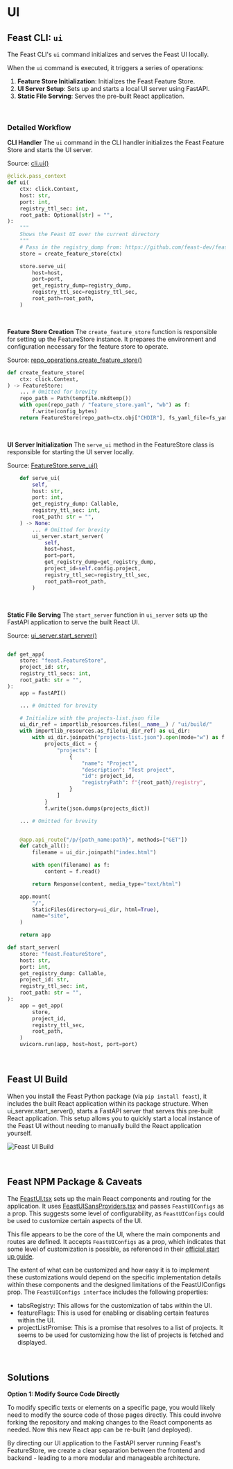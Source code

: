 # UI

## Feast CLI: `ui`

The Feast CLI's `ui` command initializes and serves the Feast UI locally.

When the `ui` command is executed, it triggers a series of operations:

1. **Feature Store Initialization**: Initializes the Feast Feature Store.
2. **UI Server Setup**: Sets up and starts a local UI server using FastAPI.
3. **Static File Serving**: Serves the pre-built React application.

<br>


### Detailed Workflow

**CLI Handler**
The `ui` command in the CLI handler initializes the Feast Feature Store and starts the UI server.

Source: [cli.ui()](https://github.com/feast-dev/feast/blob/e06588314be6bde35e07681a53c41730e21b884f/sdk/python/feast/cli.py#L158)

```py
@click.pass_context
def ui(
    ctx: click.Context,
    host: str,
    port: int,
    registry_ttl_sec: int,
    root_path: Optional[str] = "",
):
    """
    Shows the Feast UI over the current directory
    """
    # Pass in the registry_dump from: https://github.com/feast-dev/feast/blob/052182bcca046e35456674fc7d524825882f4b35/sdk/python/feast/repo_operations.py#L371
    store = create_feature_store(ctx)

    store.serve_ui(
        host=host,
        port=port,
        get_registry_dump=registry_dump,
        registry_ttl_sec=registry_ttl_sec,
        root_path=root_path,
    )
```

<br>

**Feature Store Creation**
The `create_feature_store` function is responsible for setting up the FeatureStore instance. It prepares the environment and configuration necessary for the feature store to operate.

Source: [repo_operations.create_feature_store()](https://github.com/feast-dev/feast/blob/052182bcca046e35456674fc7d524825882f4b35/sdk/python/feast/repo_operations.py#L334)
```py
def create_feature_store(
    ctx: click.Context,
) -> FeatureStore:
    ... # Omitted for brevity
    repo_path = Path(tempfile.mkdtemp())
    with open(repo_path / "feature_store.yaml", "wb") as f:
        f.write(config_bytes)
    return FeatureStore(repo_path=ctx.obj["CHDIR"], fs_yaml_file=fs_yaml_file)
```

<br>

**UI Server Initialization**
The `serve_ui` method in the FeatureStore class is responsible for starting the UI server locally.

Source: [FeatureStore.serve_ui()](https://github.com/feast-dev/feast/blob/052182bcca046e35456674fc7d524825882f4b35/sdk/python/feast/feature_store.py#L2256)
```py
    def serve_ui(
        self,
        host: str,
        port: int,
        get_registry_dump: Callable,
        registry_ttl_sec: int,
        root_path: str = "",
    ) -> None:
        ... # Omitted for brevity
        ui_server.start_server(
            self,
            host=host,
            port=port,
            get_registry_dump=get_registry_dump,
            project_id=self.config.project,
            registry_ttl_sec=registry_ttl_sec,
            root_path=root_path,
        )
```

<br>

**Static File Serving**
The `start_server` function in `ui_server` sets up the FastAPI application to serve the built React UI.

Source: [ui_server.start_server()](https://github.com/feast-dev/feast/blob/052182bcca046e35456674fc7d524825882f4b35/sdk/python/feast/feature_store.py#L2256)
```py

def get_app(
    store: "feast.FeatureStore",
    project_id: str,
    registry_ttl_secs: int,
    root_path: str = "",
):
    app = FastAPI()

    ... # Omitted for brevity

    # Initialize with the projects-list.json file
    ui_dir_ref = importlib_resources.files(__name__) / "ui/build/"
    with importlib_resources.as_file(ui_dir_ref) as ui_dir:
        with ui_dir.joinpath("projects-list.json").open(mode="w") as f:
            projects_dict = {
                "projects": [
                    {
                        "name": "Project",
                        "description": "Test project",
                        "id": project_id,
                        "registryPath": f"{root_path}/registry",
                    }
                ]
            }
            f.write(json.dumps(projects_dict))

    ... # Omitted for brevity


    @app.api_route("/p/{path_name:path}", methods=["GET"])
    def catch_all():
        filename = ui_dir.joinpath("index.html")

        with open(filename) as f:
            content = f.read()

        return Response(content, media_type="text/html")

    app.mount(
        "/",
        StaticFiles(directory=ui_dir, html=True),
        name="site",
    )

    return app

def start_server(
    store: "feast.FeatureStore",
    host: str,
    port: int,
    get_registry_dump: Callable,
    project_id: str,
    registry_ttl_sec: int,
    root_path: str = "",
):
    app = get_app(
        store,
        project_id,
        registry_ttl_sec,
        root_path,
    )
    uvicorn.run(app, host=host, port=port)
```

<br>

## Feast UI Build

When you install the Feast Python package (via `pip install feast`), it includes the built React application within its package structure. When ui_server.start_server(), starts a FastAPI server that serves this pre-built React application. This setup allows you to quickly start a local instance of the Feast UI without needing to manually build the React application yourself.

![Feast UI Build](../docs/feast-ui-build.png)


<br>

## Feast NPM Package & Caveats

The [FeastUI.tsx](https://github.com/feast-dev/feast/blob/v0.34-branch/ui/src/FeastUI.tsx) sets up the main React components and routing for the application. It uses [FeastUISansProviders.tsx](https://github.com/feast-dev/feast/blob/v0.34-branch/ui/src/FeastUISansProviders.tsx) and passes `FeastUIConfigs` as a prop. This suggests some level of configurability, as `FeastUIConfigs` could be used to customize certain aspects of the UI.

This file appears to be the core of the UI, where the main components and routes are defined. It accepts `FeastUIConfigs` as a prop, which indicates that some level of customization is possible, as referenced in their [official start up guide](https://docs.feast.dev/reference/alpha-web-ui#importing-as-a-module-to-integrate-with-an-existing-react-app). 

The extent of what can be customized and how easy it is to implement these customizations would depend on the specific implementation details within these components and the designed limitations of the FeastUIConfigs prop. The `FeastUIConfigs interface` includes the following properties:

- tabsRegistry: This allows for the customization of tabs within the UI.
- featureFlags: This is used for enabling or disabling certain features within the UI.
- projectListPromise: This is a promise that resolves to a list of projects. It seems to be used for customizing how the list of projects is fetched and displayed.

<br>

## Solutions

**Option 1: Modify Source Code Directly**

To modify specific texts or elements on a specific page, you would likely need to modify the source code of those pages directly. This could involve forking the repository and making changes to the React components as needed. Now this new React app can be re-built (and deployed).

By directing our UI application to the FastAPI server running Feast's FeatureStore, we create a clear separation between the frontend and backend - leading to a more modular and manageable architecture. 

